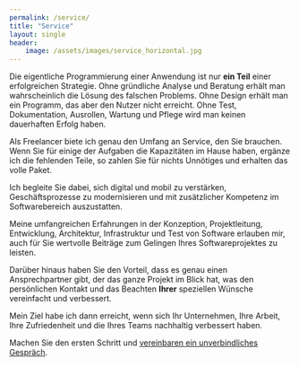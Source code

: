 ```yaml
---
permalink: /service/
title: "Service"
layout: single
header: 
    image: /assets/images/service_horizontal.jpg
---
```


Die eigentliche Programmierung einer Anwendung ist nur __ein Teil__ einer erfolgreichen Strategie. Ohne gründliche Analyse und Beratung erhält man wahrscheinlich die Lösung des falschen Problems. Ohne Design erhält man ein Programm, das aber den Nutzer nicht erreicht. Ohne Test, Dokumentation, Ausrollen, Wartung und Pflege wird man keinen dauerhaften Erfolg haben. 

Als Freelancer biete ich genau den Umfang an Service, den Sie brauchen. Wenn Sie für einige der Aufgaben die Kapazitäten im Hause haben, ergänze ich die fehlenden Teile, so zahlen Sie für nichts Unnötiges und erhalten das volle Paket.

Ich begleite Sie dabei, sich digital und mobil zu verstärken, Geschäftsprozesse zu modernisieren und mit zusätzlicher Kompetenz im Softwarebereich auszustatten. 

Meine umfangreichen Erfahrungen in der Konzeption, Projektleitung, Entwicklung, Architektur, Infrastruktur und Test von Software erlauben mir, auch für Sie wertvolle Beiträge zum Gelingen Ihres Softwareprojektes zu leisten.

Darüber hinaus haben Sie den Vorteil, dass es genau einen Ansprechpartner gibt, der das ganze Projekt im Blick hat, was den persönlichen Kontakt und das Beachten __Ihrer__ speziellen Wünsche vereinfacht und verbessert.

Mein Ziel habe ich dann erreicht, wenn sich Ihr Unternehmen, Ihre Arbeit, Ihre Zufriedenheit und die Ihres Teams nachhaltig verbessert haben. 

Machen Sie den ersten Schritt und [vereinbaren ein unverbindliches Gespräch](/contact).